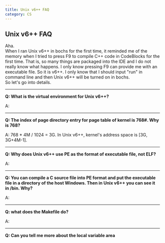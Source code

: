 ```yaml
---
title: Unix v6++ FAQ
category: CS
---
```


## Unix v6++ FAQ

Aha.  
When I ran Unix v6++ in bochs for the first time, it reminded me of the memory when I tried to press F9 to compile C++ code in CodeBlocks for the first time. That is, so many things are packaged into the IDE and I do not really know what happens. I only know pressing F9 can provide me with an executable file. So it is v6++. I only know that I should input "run" in command line and then Unix v6++ will be turned on in bochs.  
So let's go into details.

---

**Q: What is the virtual environment for Unix v6++?**

A:

---

**Q: The index of page directory entry for page table of kernel is 768#. Why is 768?**

A: 768 * 4M / 1024 = 3G. In Unix v6++, kernel's address space is [3G, 3G+4M-1].

---

**Q: Why does Unix v6++ use PE as the format of executable file, not ELF?**

A:

---

**Q: You can compile a C source file into PE format and put the executable file in a directory of the host Windows. Then in Unix v6++ you can see it in /bin. Why?**

A:

---

**Q: what does the Makefile do?**

A:

---

**Q: Can you tell me more about the local variable area**